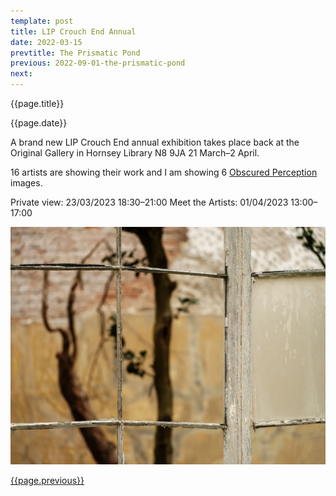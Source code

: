 ```yaml
---
template: post
title: LIP Crouch End Annual
date: 2022-03-15
prevtitle: The Prismatic Pond
previous: 2022-09-01-the-prismatic-pond
next:
---
```


{{page.title}}

{{page.date}}

A brand new LIP Crouch End annual exhibition takes place back at the Original Gallery in Hornsey Library N8 9JA 21 March–2 April.

16 artists are showing their work and I am showing 6 [Obscured Perception](../obscured-perception) images.

Private view: 23/03/2023 18:30–21:00
Meet the Artists: 01/04/2023 13:00–17:00

![Obscured Perception](obscured-perception.webp "Obscured Perception")


[{{page.previous}}](2021-01-13-lip-chronicles-life-in-lockdown)